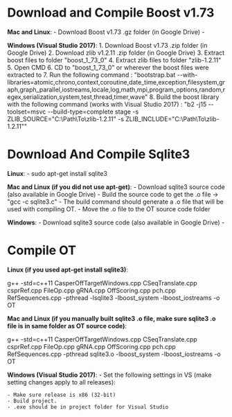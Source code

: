 # **Download and Compile Boost v1.73**

**Mac and Linux**:
	- Download Boost v1.73 .gz folder (in Google Drive)
	-

**Windows (Visual Studio 2017)**:
	1. Download Boost v1.73 .zip folder (in Google Drive)
	2. Download zlib v1.2.11 .zip folder (in Google Drive)
	3. Extract boost files to folder "boost_1_73_0"
	4. Extract zlib files to folder "zlib-1.2.11"
	5. Open CMD
	6. CD to "boost_1_73_0" or wherever the boost files were extracted to
	7. Run the following command : "bootstrap.bat --with-libraries=atomic,chrono,context,coroutine,date_time,exception,filesystem,graph,graph_parallel,iostreams,locale,log,math,mpi,program_options,random,regex,serialization,system,test,thread,timer,wave"
	8. Build the boost library with the following command (works with Visual Studio 2017) :  "b2 -j15 --toolset=msvc --build-type=complete stage -s ZLIB_SOURCE="C:\Path\To\zlib-1.2.11" -s ZLIB_INCLUDE="C:\Path\To\zlib-1.2.11""




# **Download And Compile Sqlite3**
**Linux**: 
	- sudo apt-get install sqlite3

**Mac and Linux (if you did not use apt-get)**:
	- Download sqlite3 source code (also available in Google Drive)
	- Build the source code to get the .o file -> "gcc -c sqlite3.c"
	- The build command should generate a .o file that will be used with compiling OT.
	- Move the .o file to the OT source code folder

**Windows**:
	- Download sqlite3 source code (also available in Google Drive)
	- 



# **Compile OT**
**Linux (if you used apt-get install sqlite3)**:

g++ -std=c++11 CasperOffTargetWindows.cpp CSeqTranslate.cpp csprRef.cpp FileOp.cpp gRNA.cpp OffScoring.cpp pch.cpp RefSequences.cpp -pthread -lsqlite3 -lboost_system -lboost_iostreams -o OT

**Mac and Linux (if you manually built sqlite3 .o file, make sure sqlite3 .o file is in same folder as OT source code)**:

g++ -std=c++11 CasperOffTargetWindows.cpp CSeqTranslate.cpp csprRef.cpp FileOp.cpp gRNA.cpp OffScoring.cpp pch.cpp RefSequences.cpp -pthread sqlite3.o -lboost_system -lboost_iostreams -o OT

**Windows (Visual Studio 2017)**:
	- Set the following settings in VS (make setting changes apply to all releases):
	
	- Make sure release is x86 (32-bit)
	- Build project. 
	- .exe should be in project folder for Visual Studio



